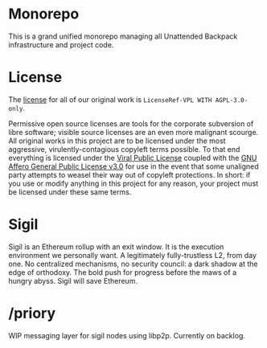 # Monorepo

This is a grand unified monorepo managing all Unattended Backpack infrastructure and project code.

# License

The [license](./LICENSE) for all of our original work is `LicenseRef-VPL WITH AGPL-3.0-only`.

Permissive open source licenses are tools for the corporate subversion of libre software; visible source licenses are an even more malignant scourge. All original works in this project are to be licensed under the most aggressive, virulently-contagious copyleft terms possible. To that end everything is licensed under the [Viral Public License](./licenses/LicenseRef-VPL) coupled with the [GNU Affero General Public License v3.0](./licenses/AGPL-3.0-only) for use in the event that some unaligned party attempts to weasel their way out of copyleft protections. In short: if you use or modify anything in this project for any reason, your project must be licensed under these same terms.

# Sigil

Sigil is an Ethereum rollup with an exit window. It is the execution environment we personally want. A legitimately fully-trustless L2, from day one. No centralized mechanisms, no security council: a dark shadow at the edge of orthodoxy. The bold push for progress before the maws of a hungry abyss. Sigil will save Ethereum.

# /priory

WIP messaging layer for sigil nodes using libp2p.  Currently on backlog.
